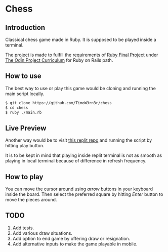 # Chess

## Introduction
Classical chess game made in Ruby. It is supposed to be played inside a terminal.

The project is made to fulfill the requirements of [Ruby Final Project](https://www.theodinproject.com/lessons/ruby-ruby-final-project) under [The Odin Project Curriculum](https://www.theodinproject.com) for Ruby on Rails path.

## How to use
The best way to use or play this game would be cloning and running the main script locally.
```bash
$ git clone https://github.com/TimoW3rn3r/chess
$ cd chess
$ ruby ./main.rb
```

## Live Preview
Another way would be to visit [this replit repo](https://replit.com/@TimoWerner1/chess?v=1) and running the script by hitting play button.

It is to be kept in mind that playing inside replit terminal is not as smooth as playing in local terminal because of difference in refresh frequency.

## How to play
You can move the cursor around using _arrow_ buttons in your keyboard inside the board. Then select the preferred square by hitting _Enter_ button
to move the pieces around.

## TODO
1. Add tests.
2. Add various draw situations.
3. Add option to end game by offering draw or resignation.
4. Add alternative inputs to make the game playable in mobile.
